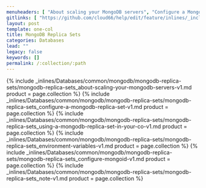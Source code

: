 ```yaml
---
menuheaders: [ "About scaling your MongoDB servers", "Configure a MongoDB replica set", "Using a MongoDB replica set in your code", "Environment variables", "Configure Mongoid", "Note" ]
gitlinks: [ "https://github.com/cloud66/help/edit/feature/inlines/_includes/_inlines/Databases/common/mongodb/mongodb-replica-sets/mongodb-replica-sets_contents-v1.md", "https://github.com/cloud66/help/edit/feature/inlines/_includes/_inlines/Databases/common/mongodb/mongodb-replica-sets/mongodb-replica-sets_about-scaling-your-mongodb-servers-v1.md", "https://github.com/cloud66/help/edit/feature/inlines/_includes/_inlines/Databases/common/mongodb/mongodb-replica-sets/mongodb-replica-sets_configure-a-mongodb-replica-set-v1.md", "https://github.com/cloud66/help/edit/feature/inlines/_includes/_inlines/Databases/common/mongodb/mongodb-replica-sets/mongodb-replica-sets_using-a-mongodb-replica-set-in-your-co-v1.md", "https://github.com/cloud66/help/edit/feature/inlines/_includes/_inlines/Databases/common/mongodb/mongodb-replica-sets/mongodb-replica-sets_environment-variables-v1.md", "https://github.com/cloud66/help/edit/feature/inlines/_includes/_inlines/Databases/common/mongodb/mongodb-replica-sets/mongodb-replica-sets_configure-mongoid-v1.md", "https://github.com/cloud66/help/edit/feature/inlines/_includes/_inlines/Databases/common/mongodb/mongodb-replica-sets/mongodb-replica-sets_note-v1.md" ]
layout: post
template: one-col
title: MongoDB Replica Sets
categories: Databases
lead: ""
legacy: false
keywords: []
permalink: /:collection/:path
---
```



<a href="#about-scaling-your-mongodb-servers"></a>{% include _inlines/Databases/common/mongodb/mongodb-replica-sets/mongodb-replica-sets_about-scaling-your-mongodb-servers-v1.md  product = page.collection %}
<a href="#configure-a-mongodb-replica-set"></a>{% include _inlines/Databases/common/mongodb/mongodb-replica-sets/mongodb-replica-sets_configure-a-mongodb-replica-set-v1.md  product = page.collection %}
<a href="#using-a-mongodb-replica-set-in-your-code"></a>{% include _inlines/Databases/common/mongodb/mongodb-replica-sets/mongodb-replica-sets_using-a-mongodb-replica-set-in-your-co-v1.md  product = page.collection %}
<a href="#environment-variables"></a>{% include _inlines/Databases/common/mongodb/mongodb-replica-sets/mongodb-replica-sets_environment-variables-v1.md  product = page.collection %}
<a href="#configure-mongoid"></a>{% include _inlines/Databases/common/mongodb/mongodb-replica-sets/mongodb-replica-sets_configure-mongoid-v1.md  product = page.collection %}
<a href="#note"></a>{% include _inlines/Databases/common/mongodb/mongodb-replica-sets/mongodb-replica-sets_note-v1.md  product = page.collection %}